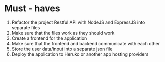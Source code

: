 # Must - haves

1. Refactor the project Restful API with NodeJS and ExpressJS into separate files
1. Make sure that the files work as they should work
1. Create a frontend for the application
1. Make sure that the frontend and backend communicate with each other
1. Store the user data/input into a separate json file
1. Deploy the application to Heruko or another app hosting providers
